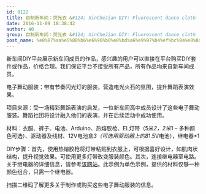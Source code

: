 ```yaml
---
id: 8122
title: 自制新车间：荧光衣 &#124; XinCheJian DIY: Fluorescent dance cloth
date: 2016-11-09 18:38:42
author: 40
group: 自制新车间：荧光衣 &#124; XinCheJian DIY: Fluorescent dance cloth
post_name: %e8%87%aa%e5%88%b6%e6%96%b0%e8%bd%a6%e9%97%b4%ef%bc%9a%e8%8d%a7%e5%85%89%e8%a1%a3-xinchejian-diy-fluorescent-dance-cloth
---
```


新车间DIY平台展示新车间成员的作品，感兴趣的用户可以直接在平台购买DIY套件或作品，价格合理。我们保证平台不接受所有产品，所有作品均来自新车间成员。

电子舞动服装：带有节奏闪光灯的服装，营造电光火石的氛围，提升舞蹈表演效果。

项目来源：受一场精彩舞蹈表演的启发，一位新车间高中成员设计了这些电子舞动服装。舞蹈社团将设计融入他们的表演，并在后续活动中成功使用。

材料：衣服、裤子、电池、Arduino、热熔胶枪、EL灯带（5米*2，2米*1 – 多种颜色可选）、驱动器及线材、12V电池盒*3（可选用驱动器上的8*1.5V电池），继电器*1

DIY步骤：首先，使用热熔胶枪将灯带粘贴到衣服上，可根据喜好设计，如肌肉状结构，提升视觉效果。可使用更多灯带改变服装颜色。其次，连接继电器至电路。关于继电器的详细信息，请参考[该网站](http://wiki.dfrobot.com.cn/index.php/%28SKU:DFR0017%29)。此示例为单色示例，提供的材料仅够一种颜色组合，只需一个继电器。

扫描二维码了解更多关于制作或购买这些电子舞动服装的信息。